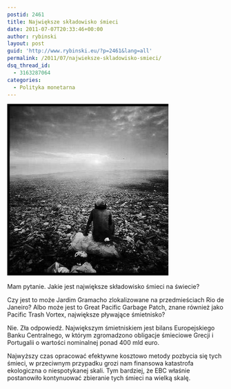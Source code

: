 ```yaml
---
postid: 2461
title: Największe składowisko śmieci
date: 2011-07-07T20:33:46+00:00
author: rybinski
layout: post
guid: 'http://www.rybinski.eu/?p=2461&lang=all'
permalink: /2011/07/najwieksze-skladowisko-smieci/
dsq_thread_id:
  - 3163287064
categories:
  - Polityka monetarna
---
```

<img class="aligncenter size-full wp-image-2462" title="Smietnisko" src="/uploads/Smietnisko.png" alt="Smietnisko" width="374" height="398" />

Mam pytanie. Jakie jest największe składowisko śmieci na świecie?

Czy jest to może Jardim Gramacho zlokalizowane na przedmieściach Rio de Janeiro? Albo może jest to Great Pacific Garbage Patch, znane również jako Pacific Trash Vortex, największe pływające śmietnisko?

Nie. Zła odpowiedź. Największym śmietniskiem jest bilans Europejskiego Banku Centralnego, w którym zgromadzono obligacje śmieciowe Grecji i Portugalii o wartości nominalnej ponad 400 mld euro.

Najwyższy czas opracować efektywne kosztowo metody pozbycia się tych śmieci, w przeciwnym przypadku grozi nam finansowa katastrofa ekologiczna o niespotykanej skali. Tym bardziej, że EBC właśnie postanowiło kontynuować zbieranie tych śmieci na wielką skalę.
